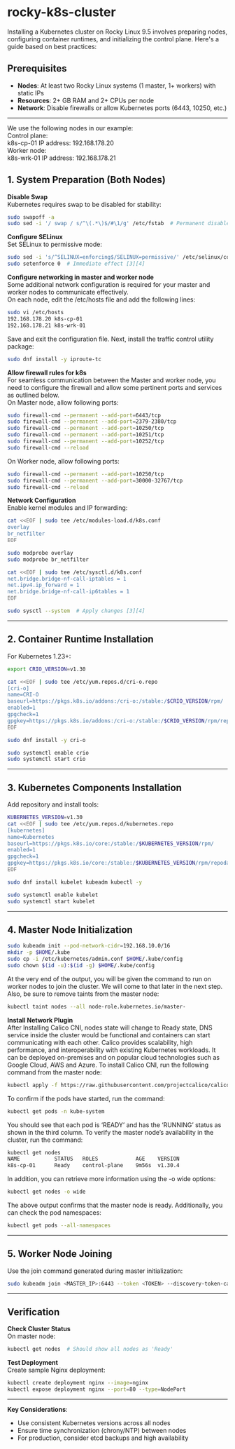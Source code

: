 # rocky-k8s-cluster
Installing a Kubernetes cluster on Rocky Linux 9.5 involves preparing nodes, configuring container runtimes, and initializing the control plane. 
Here's a guide based on best practices:

## Prerequisites
- **Nodes**: At least two Rocky Linux systems (1 master, 1+ workers) with static IPs
- **Resources**: 2+ GB RAM and 2+ CPUs per node
- **Network**: Disable firewalls or allow Kubernetes ports (6443, 10250, etc.)
---

We use the following nodes in our example:\
Control plane:\
k8s-cp-01    IP address: 192.168.178.20\
Worker node:\
k8s-wrk-01   IP address: 192.168.178.21

## 1. System Preparation (Both Nodes)
**Disable Swap**  
Kubernetes requires swap to be disabled for stability:
```bash
sudo swapoff -a
sudo sed -i '/ swap / s/^\(.*\)$/#\1/g' /etc/fstab  # Permanent disable [3][8]
```

**Configure SELinux**  
Set SELinux to permissive mode:
```bash
sudo sed -i 's/^SELINUX=enforcing$/SELINUX=permissive/' /etc/selinux/config
sudo setenforce 0  # Immediate effect [3][4]
```

**Configure networking in master and worker node**\
Some additional network configuration is required for your master and worker nodes to communicate effectively.\
On each node, edit the /etc/hosts file and add the following lines:
```bash
sudo vi /etc/hosts
192.168.178.20 k8s-cp-01
192.168.178.21 k8s-wrk-01
```
Save and exit the configuration file.
Next, install the traffic control utility package:
```bash
sudo dnf install -y iproute-tc
```
**Allow firewall rules for k8s**\
For seamless communication between the Master and worker node, you need to configure the firewall and allow some pertinent ports and services as outlined below.\
On Master node, allow following ports:
```bash
sudo firewall-cmd --permanent --add-port=6443/tcp
sudo firewall-cmd --permanent --add-port=2379-2380/tcp
sudo firewall-cmd --permanent --add-port=10250/tcp
sudo firewall-cmd --permanent --add-port=10251/tcp
sudo firewall-cmd --permanent --add-port=10252/tcp
sudo firewall-cmd --reload
```
On Worker node, allow following ports:
```bash
sudo firewall-cmd --permanent --add-port=10250/tcp
sudo firewall-cmd --permanent --add-port=30000-32767/tcp                                                 
sudo firewall-cmd --reload
```

**Network Configuration**  
Enable kernel modules and IP forwarding:
```bash
cat <<EOF | sudo tee /etc/modules-load.d/k8s.conf
overlay
br_netfilter
EOF

sudo modprobe overlay
sudo modprobe br_netfilter

cat <<EOF | sudo tee /etc/sysctl.d/k8s.conf
net.bridge.bridge-nf-call-iptables = 1
net.ipv4.ip_forward = 1
net.bridge.bridge-nf-call-ip6tables = 1
EOF

sudo sysctl --system  # Apply changes [3][4]
```

---

## 2. Container Runtime Installation
For Kubernetes 1.23+:
```bash
export CRIO_VERSION=v1.30

cat <<EOF | sudo tee /etc/yum.repos.d/cri-o.repo
[cri-o]
name=CRI-O
baseurl=https://pkgs.k8s.io/addons:/cri-o:/stable:/$CRIO_VERSION/rpm/
enabled=1
gpgcheck=1
gpgkey=https://pkgs.k8s.io/addons:/cri-o:/stable:/$CRIO_VERSION/rpm/repodata/repomd.xml.key
EOF

sudo dnf install -y cri-o

sudo systemctl enable crio
sudo systemctl start crio
```
---

## 3. Kubernetes Components Installation
Add repository and install tools:
```bash
KUBERNETES_VERSION=v1.30
cat <<EOF | sudo tee /etc/yum.repos.d/kubernetes.repo
[kubernetes]
name=Kubernetes
baseurl=https://pkgs.k8s.io/core:/stable:/$KUBERNETES_VERSION/rpm/
enabled=1
gpgcheck=1
gpgkey=https://pkgs.k8s.io/core:/stable:/$KUBERNETES_VERSION/rpm/repodata/repomd.xml.key
EOF

sudo dnf install kubelet kubeadm kubectl -y

sudo systemctl enable kubelet
sudo systemctl start kubelet

```

---

## 4. Master Node Initialization
```bash
sudo kubeadm init --pod-network-cidr=192.168.10.0/16
mkdir -p $HOME/.kube
sudo cp -i /etc/kubernetes/admin.conf $HOME/.kube/config
sudo chown $(id -u):$(id -g) $HOME/.kube/config
```
At the very end of the output, you will be given the command to run on worker nodes to join the cluster. We will come to that later in the next step.
Also, be sure to remove taints from the master node:
```bash
kubectl taint nodes --all node-role.kubernetes.io/master-
```

**Install Network Plugin**  
After Installing Calico CNI, nodes state will change to Ready state, DNS service inside the cluster would be functional and containers can start communicating with each other.
Calico provides scalability, high performance, and interoperability with existing Kubernetes workloads. It can be deployed on-premises and on popular cloud technologies such as Google Cloud, AWS and Azure.
To install Calico CNI, run the following command from the master node:
```bash
kubectl apply -f https://raw.githubusercontent.com/projectcalico/calico/v3.28.0/manifests/calico.yaml
```
To confirm if the pods have started, run the command:
```bash
kubectl get pods -n kube-system
```
You should see that each pod is ‘READY’ and has the ‘RUNNING’ status as shown in the third column.
To verify the master node’s availability in the cluster, run the command:
```bash
kubectl get nodes
NAME           STATUS   ROLES            AGE    VERSION
k8s-cp-01      Ready    control-plane    9m56s  v1.30.4
```
In addition, you can retrieve more information using the -o wide options:
```bash
kubectl get nodes -o wide
```
The above output confirms that the master node is ready. 
Additionally, you can check the pod namespaces:
```bash
kubectl get pods --all-namespaces
```
---

## 5. Worker Node Joining
Use the join command generated during master initialization:
```bash
sudo kubeadm join <MASTER_IP>:6443 --token <TOKEN> --discovery-token-ca-cert-hash sha256:<HASH> 
```

---

## Verification
**Check Cluster Status**  
On master node:
```bash
kubectl get nodes  # Should show all nodes as 'Ready' 
```

**Test Deployment**  
Create sample Nginx deployment:
```bash
kubectl create deployment nginx --image=nginx
kubectl expose deployment nginx --port=80 --type=NodePort
```

---

**Key Considerations**:
- Use consistent Kubernetes versions across all nodes
- Ensure time synchronization (chrony/NTP) between nodes
- For production, consider etcd backups and high availability
